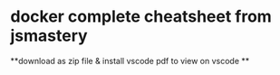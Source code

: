 # docker complete cheatsheet from jsmastery

**download as zip file &
install vscode pdf to view on vscode
**
